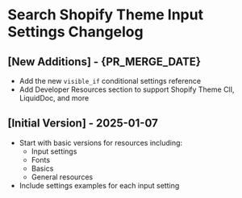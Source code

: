 # Search Shopify Theme Input Settings Changelog

## [New Additions] - {PR_MERGE_DATE}

- Add the new `visible_if` conditional settings reference
- Add Developer Resources section to support Shopify Theme ClI, LiquidDoc, and more

## [Initial Version] - 2025-01-07

- Start with basic versions for resources including:
  - Input settings
  - Fonts
  - Basics
  - General resources
- Include settings examples for each input setting
